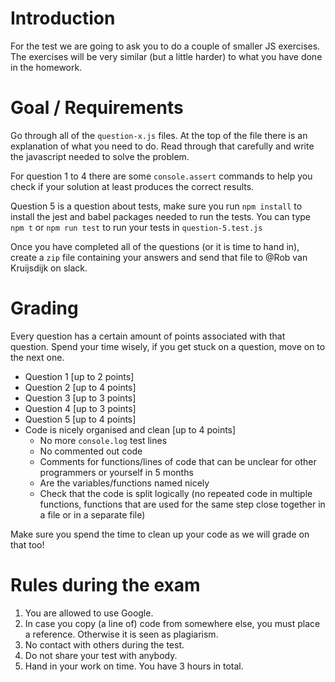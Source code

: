 # Introduction

For the test we are going to ask you to do a couple of smaller JS exercises. The exercises will be very similar (but a little harder) to what you have done in the homework.

# Goal / Requirements
Go through all of the `question-x.js` files. At the top of the file there is an explanation of what you need to do. Read through that carefully and write the javascript needed to solve the problem.

For question 1 to 4 there are some `console.assert` commands to help you check if your solution at least produces the correct results.

Question 5 is a question about tests, make sure you run `npm install` to install the jest and babel packages needed to run the tests. You can type `npm t` or `npm run test` to run your tests in `question-5.test.js`

Once you have completed all of the questions (or it is time to hand in), create a `zip` file containing your answers and send that file to @Rob van Kruijsdijk on slack.

# Grading
Every question has a certain amount of points associated with that question. Spend your time wisely, if you get stuck on a question, move on to the next one. 

- Question 1 [up to 2 points]
- Question 2 [up to 4 points]
- Question 3 [up to 3 points]
- Question 4 [up to 3 points]
- Question 5 [up to 4 points]
- Code is nicely organised and clean [up to 4 points]
  - No more `console.log` test lines
  - No commented out code
  - Comments for functions/lines of code that can be unclear for other programmers or yourself in 5 months
  - Are the variables/functions named nicely
  - Check that the code is split logically (no repeated code in multiple functions, functions that are used for the same step close together in a file or in a separate file)

Make sure you spend the time to clean up your code as we will grade on that too!

# Rules during the exam

1. You are allowed to use Google.
2. In case you copy (a line of) code from somewhere else, you must place a reference. Otherwise it is seen as plagiarism.
3. No contact with others during the test.
4. Do not share your test with anybody.
5. Hand in your work on time. You have 3 hours in total.